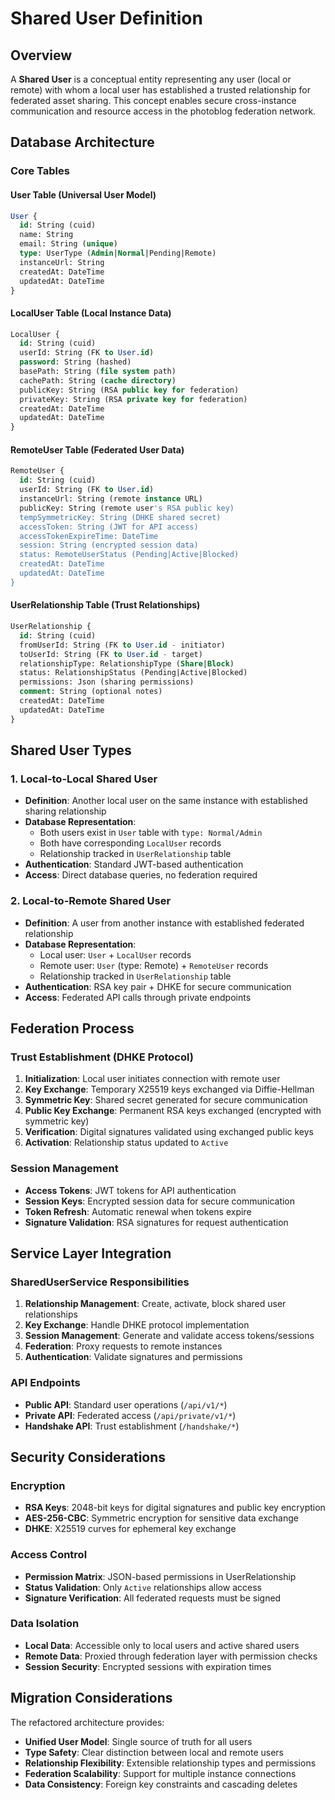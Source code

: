 # Shared User Definition

## Overview

A **Shared User** is a conceptual entity representing any user (local or remote) with whom a local user has established a trusted relationship for federated asset sharing. This concept enables secure cross-instance communication and resource access in the photoblog federation network.

## Database Architecture

### Core Tables

#### User Table (Universal User Model)
```sql
User {
  id: String (cuid)
  name: String
  email: String (unique)
  type: UserType (Admin|Normal|Pending|Remote)
  instanceUrl: String
  createdAt: DateTime
  updatedAt: DateTime
}
```

#### LocalUser Table (Local Instance Data)
```sql
LocalUser {
  id: String (cuid)
  userId: String (FK to User.id)
  password: String (hashed)
  basePath: String (file system path)
  cachePath: String (cache directory)
  publicKey: String (RSA public key for federation)
  privateKey: String (RSA private key for federation)
  createdAt: DateTime
  updatedAt: DateTime
}
```

#### RemoteUser Table (Federated User Data)
```sql
RemoteUser {
  id: String (cuid)
  userId: String (FK to User.id)
  instanceUrl: String (remote instance URL)
  publicKey: String (remote user's RSA public key)
  tempSymmetricKey: String (DHKE shared secret)
  accessToken: String (JWT for API access)
  accessTokenExpireTime: DateTime
  session: String (encrypted session data)
  status: RemoteUserStatus (Pending|Active|Blocked)
  createdAt: DateTime
  updatedAt: DateTime
}
```

#### UserRelationship Table (Trust Relationships)
```sql
UserRelationship {
  id: String (cuid)
  fromUserId: String (FK to User.id - initiator)
  toUserId: String (FK to User.id - target)
  relationshipType: RelationshipType (Share|Block)
  status: RelationshipStatus (Pending|Active|Blocked)
  permissions: Json (sharing permissions)
  comment: String (optional notes)
  createdAt: DateTime
  updatedAt: DateTime
}
```

## Shared User Types

### 1. Local-to-Local Shared User
- **Definition**: Another local user on the same instance with established sharing relationship
- **Database Representation**:
  - Both users exist in `User` table with `type: Normal/Admin`
  - Both have corresponding `LocalUser` records
  - Relationship tracked in `UserRelationship` table
- **Authentication**: Standard JWT-based authentication
- **Access**: Direct database queries, no federation required

### 2. Local-to-Remote Shared User
- **Definition**: A user from another instance with established federated relationship
- **Database Representation**:
  - Local user: `User` + `LocalUser` records
  - Remote user: `User` (type: Remote) + `RemoteUser` records
  - Relationship tracked in `UserRelationship` table
- **Authentication**: RSA key pair + DHKE for secure communication
- **Access**: Federated API calls through private endpoints

## Federation Process

### Trust Establishment (DHKE Protocol)
1. **Initialization**: Local user initiates connection with remote user
2. **Key Exchange**: Temporary X25519 keys exchanged via Diffie-Hellman
3. **Symmetric Key**: Shared secret generated for secure communication
4. **Public Key Exchange**: Permanent RSA keys exchanged (encrypted with symmetric key)
5. **Verification**: Digital signatures validated using exchanged public keys
6. **Activation**: Relationship status updated to `Active`

### Session Management
- **Access Tokens**: JWT tokens for API authentication
- **Session Keys**: Encrypted session data for secure communication
- **Token Refresh**: Automatic renewal when tokens expire
- **Signature Validation**: RSA signatures for request authentication

## Service Layer Integration

### SharedUserService Responsibilities
1. **Relationship Management**: Create, activate, block shared user relationships
2. **Key Exchange**: Handle DHKE protocol implementation
3. **Session Management**: Generate and validate access tokens/sessions
4. **Federation**: Proxy requests to remote instances
5. **Authentication**: Validate signatures and permissions

### API Endpoints
- **Public API**: Standard user operations (`/api/v1/*`)
- **Private API**: Federated access (`/api/private/v1/*`)
- **Handshake API**: Trust establishment (`/handshake/*`)

## Security Considerations

### Encryption
- **RSA Keys**: 2048-bit keys for digital signatures and public key encryption
- **AES-256-CBC**: Symmetric encryption for sensitive data exchange
- **DHKE**: X25519 curves for ephemeral key exchange

### Access Control
- **Permission Matrix**: JSON-based permissions in UserRelationship
- **Status Validation**: Only `Active` relationships allow access
- **Signature Verification**: All federated requests must be signed

### Data Isolation
- **Local Data**: Accessible only to local users and active shared users
- **Remote Data**: Proxied through federation layer with permission checks
- **Session Security**: Encrypted sessions with expiration times

## Migration Considerations

The refactored architecture provides:
- **Unified User Model**: Single source of truth for all users
- **Type Safety**: Clear distinction between local and remote users
- **Relationship Flexibility**: Extensible relationship types and permissions
- **Federation Scalability**: Support for multiple instance connections
- **Data Consistency**: Foreign key constraints and cascading deletes

